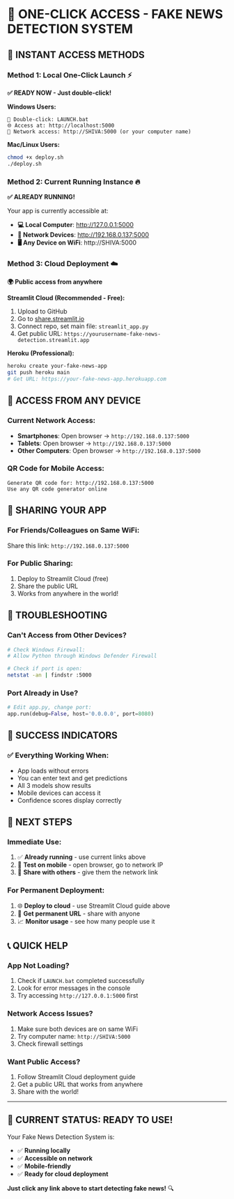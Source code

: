 # 🎯 ONE-CLICK ACCESS - FAKE NEWS DETECTION SYSTEM

## 🚀 **INSTANT ACCESS METHODS**

### **Method 1: Local One-Click Launch** ⚡
**✅ READY NOW - Just double-click!**

**Windows Users:**
```
📁 Double-click: LAUNCH.bat
🌐 Access at: http://localhost:5000
📱 Network access: http://SHIVA:5000 (or your computer name)
```

**Mac/Linux Users:**
```bash
chmod +x deploy.sh
./deploy.sh
```

### **Method 2: Current Running Instance** 🔥
**✅ ALREADY RUNNING!**

Your app is currently accessible at:
- **💻 Local Computer**: http://127.0.0.1:5000
- **📱 Network Devices**: http://192.168.0.137:5000
- **🖥️ Any Device on WiFi**: http://SHIVA:5000

### **Method 3: Cloud Deployment** ☁️
**🌍 Public access from anywhere**

**Streamlit Cloud (Recommended - Free):**
1. Upload to GitHub
2. Go to [share.streamlit.io](https://share.streamlit.io)
3. Connect repo, set main file: `streamlit_app.py`
4. Get public URL: `https://yourusername-fake-news-detection.streamlit.app`

**Heroku (Professional):**
```bash
heroku create your-fake-news-app
git push heroku main
# Get URL: https://your-fake-news-app.herokuapp.com
```

## 📱 **ACCESS FROM ANY DEVICE**

### **Current Network Access:**
- **Smartphones**: Open browser → `http://192.168.0.137:5000`
- **Tablets**: Open browser → `http://192.168.0.137:5000`
- **Other Computers**: Open browser → `http://192.168.0.137:5000`

### **QR Code for Mobile Access:**
```
Generate QR code for: http://192.168.0.137:5000
Use any QR code generator online
```

## 🎯 **SHARING YOUR APP**

### **For Friends/Colleagues on Same WiFi:**
Share this link: `http://192.168.0.137:5000`

### **For Public Sharing:**
1. Deploy to Streamlit Cloud (free)
2. Share the public URL
3. Works from anywhere in the world!

## 🔧 **TROUBLESHOOTING**

### **Can't Access from Other Devices?**
```bash
# Check Windows Firewall:
# Allow Python through Windows Defender Firewall

# Check if port is open:
netstat -an | findstr :5000
```

### **Port Already in Use?**
```python
# Edit app.py, change port:
app.run(debug=False, host='0.0.0.0', port=8080)
```

## 🎉 **SUCCESS INDICATORS**

### **✅ Everything Working When:**
- App loads without errors
- You can enter text and get predictions
- All 3 models show results
- Mobile devices can access it
- Confidence scores display correctly

## 🚀 **NEXT STEPS**

### **Immediate Use:**
1. ✅ **Already running** - use current links above
2. 📱 **Test on mobile** - open browser, go to network IP
3. 👥 **Share with others** - give them the network link

### **For Permanent Deployment:**
1. 🌐 **Deploy to cloud** - use Streamlit Cloud guide above
2. 🔗 **Get permanent URL** - share with anyone
3. 📈 **Monitor usage** - see how many people use it

## 📞 **QUICK HELP**

### **App Not Loading?**
1. Check if `LAUNCH.bat` completed successfully
2. Look for error messages in the console
3. Try accessing `http://127.0.0.1:5000` first

### **Network Access Issues?**
1. Make sure both devices are on same WiFi
2. Try computer name: `http://SHIVA:5000`
3. Check firewall settings

### **Want Public Access?**
1. Follow Streamlit Cloud deployment guide
2. Get a public URL that works from anywhere
3. Share with the world!

---

## 🎯 **CURRENT STATUS: READY TO USE!**

Your Fake News Detection System is:
- ✅ **Running locally**
- ✅ **Accessible on network** 
- ✅ **Mobile-friendly**
- ✅ **Ready for cloud deployment**

**Just click any link above to start detecting fake news!** 🔍
